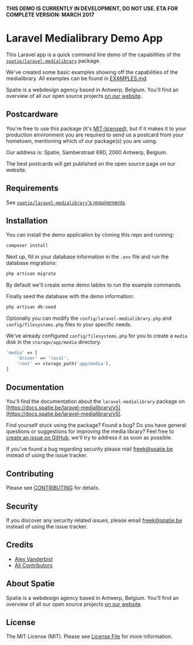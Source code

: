 **THIS DEMO IS CURRENTLY IN DEVELOPMENT, DO NOT USE. ETA FOR COMPLETE VERSION: MARCH 2017**

# Laravel Medialibrary Demo App

This Laravel app is a quick command line demo of the capabilities of the [`spatie/laravel-medialibrary`](https://github.com/spatie/laravel-medialibrary) package.

We've created some basic examples showing off the capabilities of the medialibrary. All examples can be found in [EXAMPLES.md](EXAMPLES.md).

Spatie is a webdesign agency based in Antwerp, Belgium. You'll find an overview of all our open source projects [on our website](https://spatie.be/opensource).

## Postcardware

You're free to use this package (it's [MIT-licensed](LICENSE.md)), but if it makes it to your production environment you are required to send us a postcard from your hometown, mentioning which of our package(s) you are using.

Our address is: Spatie, Samberstraat 69D, 2060 Antwerp, Belgium.

The best postcards will get published on the open source page on our website.

## Requirements

See [`spatie/laravel-medialibrary`'s requirements](https://docs.spatie.be/laravel-medialibrary/v5/requirements).

## Installation

You can install the demo application by cloning this repo and running:

``` bash
composer install
```

Next up, fill in your database information in the `.env` file and run the database migrations:

```bash
php artisan migrate
```

By default we'll create some demo tables to run the example commands.

Finally seed the database with the demo information: 

```php
php artisan db:seed
```

Optionally you can modify the `config/laravel-medialibrary.php` and `config/filesystems.php` files to your specific needs.

We've already configured `config/filesystems.php` for you to create a `media` disk in the `storage/app/media` directory.

```php
'media' => [
    'driver' => 'local',
    'root' => storage_path('app/media'),
]
```

## Documentation
You'll find the documentation about the `laravel-medialibrary` package on [https://docs.spatie.be/laravel-medialibrary/v5](https://docs.spatie.be/laravel-medialibrary/v5).

Find yourself stuck using the package? Found a bug? Do you have general questions or suggestions for improving the media library? Feel free to [create an issue on GitHub](https://github.com/spatie/laravel-medialibrary/issues), we'll try to address it as soon as possible.

If you've found a bug regarding security please mail [freek@spatie.be](mailto:freek@spatie.be) instead of using the issue tracker.

## Contributing

Please see [CONTRIBUTING](CONTRIBUTING.md) for details.

## Security

If you discover any security related issues, please email freek@spatie.be instead of using the issue tracker.

## Credits

- [Alex Vanderbist](https://github.com/alexvanderbist)
- [All Contributors](../../contributors)

## About Spatie
Spatie is a webdesign agency based in Antwerp, Belgium. You'll find an overview of all our open source projects [on our website](https://spatie.be/opensource).

## License

The MIT License (MIT). Please see [License File](LICENSE.md) for more information.
